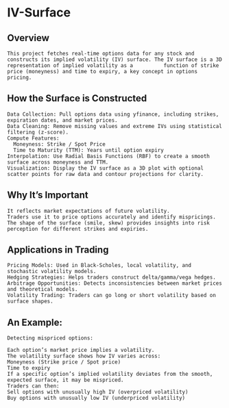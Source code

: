 # IV-Surface

## Overview
    This project fetches real-time options data for any stock and constructs its implied volatility (IV) surface. The IV surface is a 3D representation of implied volatility as a          function of strike price (moneyness) and time to expiry, a key concept in options pricing.
    
## How the Surface is Constructed
    Data Collection: Pull options data using yfinance, including strikes, expiration dates, and market prices.
    Data Cleaning: Remove missing values and extreme IVs using statistical filtering (z-score).
    Compute Features:
      Moneyness: Strike / Spot Price
      Time to Maturity (TTM): Years until option expiry
    Interpolation: Use Radial Basis Functions (RBF) to create a smooth surface across moneyness and TTM.
    Visualization: Display the IV surface as a 3D plot with optional scatter points for raw data and contour projections for clarity.

## Why It’s Important
    It reflects market expectations of future volatility.
    Traders use it to price options accurately and identify mispricings.
    The shape of the surface (smile, skew) provides insights into risk perception for different strikes and expiries.

## Applications in Trading
    Pricing Models: Used in Black-Scholes, local volatility, and stochastic volatility models.
    Hedging Strategies: Helps traders construct delta/gamma/vega hedges.
    Arbitrage Opportunities: Detects inconsistencies between market prices and theoretical models.
    Volatility Trading: Traders can go long or short volatility based on surface shapes.

## An Example:
    Detecting mispriced options:
    
    Each option’s market price implies a volatility.
    The volatility surface shows how IV varies across:
    Moneyness (Strike price / Spot price)
    Time to expiry
    If a specific option’s implied volatility deviates from the smooth, expected surface, it may be mispriced.
    Traders can then:
    Sell options with unusually high IV (overpriced volatility)
    Buy options with unusually low IV (underpriced volatility)
